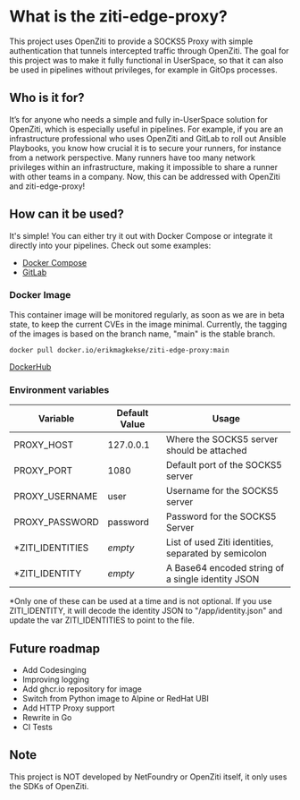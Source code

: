 # What is the ziti-edge-proxy?
This project uses OpenZiti to provide a SOCKS5 Proxy with simple authentication that tunnels intercepted traffic through OpenZiti.
The goal for this project was to make it fully functional in UserSpace, so that it can also be used in pipelines without privileges, for example in GitOps processes.

## Who is it for?
It’s for anyone who needs a simple and fully in-UserSpace solution for OpenZiti, which is especially useful in pipelines.
For example, if you are an infrastructure professional who uses OpenZiti and GitLab to roll out Ansible Playbooks, you know how crucial it is to secure your runners, for instance from a network perspective.
Many runners have too many network privileges within an infrastructure, making it impossible to share a runner with other teams in a company. Now, this can be addressed with OpenZiti and ziti-edge-proxy!

## How can it be used?
It's simple! You can either try it out with Docker Compose or integrate it directly into your pipelines.
Check out some examples:
- [Docker Compose](https://github.com/erikmagkekse/ziti-edge-proxy/tree/main/examples/docker-compose)
- [GitLab](https://github.com/erikmagkekse/ziti-edge-proxy/tree/main/examples/gitlab)

### Docker Image
This container image will be monitored regularly, as soon as we are in beta state, to keep the current CVEs in the image minimal. Currently, the tagging of the images is based on the branch name, "main" is the stable branch.
```
docker pull docker.io/erikmagkekse/ziti-edge-proxy:main
```
[DockerHub](https://hub.docker.com/r/erikmagkekse/ziti-edge-proxy)

### Environment variables
| Variable         | Default Value     | Usage                                                       |
| ---------------- | ----------------- | ----------------------------------------------------------- |
| PROXY_HOST       | 127.0.0.1         | Where the SOCKS5 server should be attached                  |
| PROXY_PORT       | 1080              | Default port of the SOCKS5 server                           |
| PROXY_USERNAME   | user              | Username for the SOCKS5 server                              |
| PROXY_PASSWORD   | password          | Password for the SOCKS5 Server                              |
| *ZITI_IDENTITIES | *empty*           | List of used Ziti identities, separated by semicolon        |
| *ZITI_IDENTITY   | *empty*           | A Base64 encoded string of a single identity JSON           |

\*Only one of these can be used at a time and is not optional. If you use ZITI_IDENTITY, it will decode the identity JSON to "/app/identity.json" and update the var ZITI_IDENTITIES to point to the file.

## Future roadmap
- Add Codesinging
- Improving logging
- Add ghcr.io repository for image
- Switch from Python image to Alpine or RedHat UBI
- Add HTTP Proxy support
- Rewrite in Go
- CI Tests

## Note
This project is NOT developed by NetFoundry or OpenZiti itself, it only uses the SDKs of OpenZiti.
